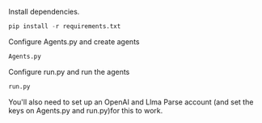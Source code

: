 Install dependencies.

```python
pip install -r requirements.txt
```

Configure Agents.py and create agents

```python
Agents.py
```

Configure run.py and run the agents

```python
run.py
```

You'll also need to set up an OpenAI and Llma Parse account (and set the keys on Agents.py and run.py)for this to work.
